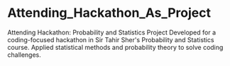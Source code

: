 # Attending_Hackathon_As_Project
Attending Hackathon: Probability and Statistics Project Developed for a coding-focused hackathon in Sir Tahir Sher's Probability and Statistics course. Applied statistical methods and probability theory to solve coding challenges. 
